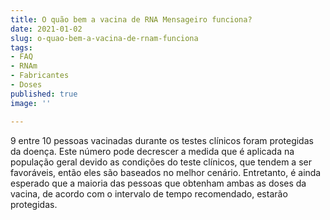 ```yaml
---
title: O quão bem a vacina de RNA Mensageiro funciona?
date: 2021-01-02
slug: o-quao-bem-a-vacina-de-rnam-funciona
tags:
- FAQ
- RNAm
- Fabricantes
- Doses
published: true
image: ''

---
```

9 entre 10 pessoas vacinadas durante os testes clínicos foram protegidas da doença. Este número pode decrescer a medida que é aplicada na população geral devido as condições do teste clínicos, que tendem a ser favoráveis, então eles são baseados no melhor cenário. Entretanto, é ainda esperado que a maioria das pessoas que obtenham ambas as doses da vacina, de acordo com o intervalo de tempo recomendado, estarão protegidas.